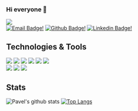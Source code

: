 ### Hi everyone 👋

![](https://komarev.com/ghpvc/?username=pavponn&style=flat-square&color=green)  
[![Email Badge!](https://img.shields.io/badge/-Mail-white?style=flat-square&logo=gmail)](mailto:pavponn@gmail.com)
[![Github Badge!](https://img.shields.io/badge/-pavponn-gold?style=flat-square&logo=github&logoColor=black&link=https://github.com/pavponn/)](https://www.github.com/pavponn/)
[![Linkedin Badge!](https://img.shields.io/badge/-LinkedIn-blue?style=flat-square&logo=linkedin&logoColor=white&link=https://www.linkedin.com/in/pavponn/)](https://www.linkedin.com/in/pavponn/)

<!--
**pavponn/pavponn** is a ✨ _special_ ✨ repository because its `README.md` (this file) appears on your GitHub profile.

Here are some ideas to get you started:

- 🔭 I’m currently working on ...
- 🌱 I’m currently learning ...
- 👯 I’m looking to collaborate on ...
- 🤔 I’m looking for help with ...
- 💬 Ask me about ...
- 📫 How to reach me: ...
- 😄 Pronouns: ...
- ⚡ Fun fact: ...
-->
## Technologies & Tools


![](https://img.shields.io/badge/OS-MacOS-informational?style=flat-square&logo=apple&logoColor=white&color=blue)
![](https://img.shields.io/badge/Editor-Intelij%20IDEA-informational?style=flat-square&logo=intelij&logoColor=white&color=blue)
![](https://img.shields.io/badge/Code-Java-informational?style=flat-square&logo=java&logoColor=white&color=blue)
![](https://img.shields.io/badge/Code-Kotlin-informational?style=flat-square&logo=kotlin&logoColor=white&color=blue)
![](https://img.shields.io/badge/Code-C%2b%2b-informational?style=flat-square&logo=c%2b%2b&logoColor=white&color=blue)
![](https://img.shields.io/badge/Code-Haskell-informational?style=flat-square&logo=haskell&logoColor=white&color=blue)<br/>
![](https://img.shields.io/badge/Code-TypeScript-informational?style=flat-square&logo=typescript&logoColor=white&color=blue) 
![](https://img.shields.io/badge/Code-Python-informational?style=flat-square&logo=python&logoColor=white&color=blue) 
![](https://img.shields.io/badge/Tools-PostgreSQL-informational?style=flat-square&logo=postgresql&logoColor=white&color=blue)
## Stats
![Pavel's github stats](https://github-readme-stats.vercel.app/api?username=pavponn&count_private=true&how_icons=true&include_all_commits=true&hide=contribs&theme=default)
[![Top Langs](https://github-readme-stats.vercel.app/api/top-langs/?username=pavponn&count_private=true&layout=compact&langs_count=7&include_all_commits=true&theme=default&hide=jupyter%20notebook)](https://github.com/pavponn/pavponn)

